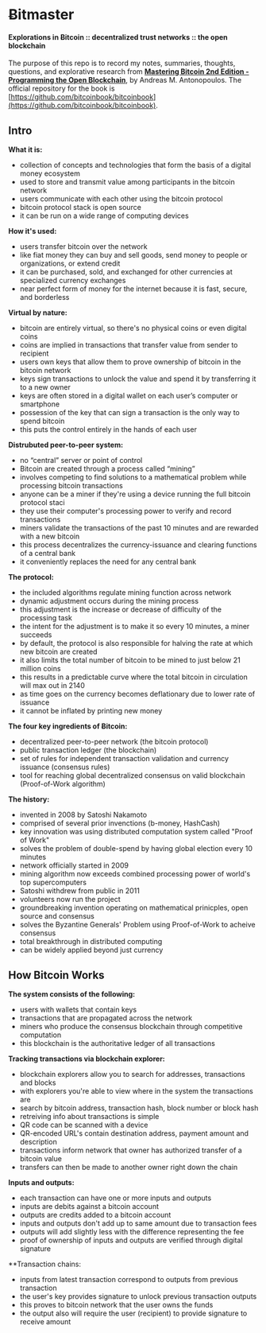 # Ƀitmaster

#### Explorations in Ƀitcoin :: decentralized trust networks :: the open blockchain

The purpose of this repo is to record my notes, summaries, thoughts, questions, and explorative research from **[Mastering Bitcoin 2nd Edition - Programming the Open Blockchain](https://www.safaribooksonline.com/library/view/mastering-bitcoin-2nd/9781491954379/)**, by Andreas M. Antonopoulos. The official repository for the book is [https://github.com/bitcoinbook/bitcoinbook](https://github.com/bitcoinbook/bitcoinbook).

## Intro

**What it is:**
- collection of concepts and technologies that form the basis of a digital money ecosystem
- used to store and transmit value among participants in the bitcoin network
- users communicate with each other using the bitcoin protocol
- bitcoin protocol stack is open source
- it can be run on a wide range of computing devices

**How it's used:**  
- users transfer bitcoin over the network
- like fiat money they can buy and sell goods, send money to people or organizations, or extend credit
- it can be purchased, sold, and exchanged for other currencies at specialized currency exchanges
- near perfect form of money for the internet because it is fast, secure, and borderless

**Virtual by nature:**
- bitcoin are entirely virtual, so there's no physical coins or even digital coins
- coins are implied in transactions that transfer value from sender to recipient
- users own keys that allow them to prove ownership of bitcoin in the bitcoin network
- keys sign transactions to unlock the value and spend it by transferring it to a new owner
- keys are often stored in a digital wallet on each user’s computer or smartphone
- possession of the key that can sign a transaction is the only way to spend bitcoin
- this puts the control entirely in the hands of each user

**Distrubuted peer-to-peer system:**
- no “central” server or point of control
- Bitcoin are created through a process called “mining”
- involves competing to find solutions to a mathematical problem while processing bitcoin transactions
- anyone can be a miner if they're using a device running the full bitcoin protocol staci
- they use their computer's processing power to verify and record transactions
- miners validate the transactions of the past 10 minutes and are rewarded with a new bitcoin
- this process decentralizes the currency-issuance and clearing functions of a central bank
- it conveniently replaces the need for any central bank

**The protocol:**
- the included algorithms regulate mining function across network
- dynamic adjustment occurs during the mining process 
- this adjustment is the increase or decrease of difficulty of the processing task
- the intent for the adjustment is to make it so every 10 minutes, a miner succeeds
- by default, the protocol is also responsible for halving the rate at which new bitcoin are created
- it also limits the total number of bitcoin to be mined to just below 21 million coins
- this results in a predictable curve where the total bitcoin in circulation will max out in 2140
- as time goes on the currency becomes deflationary due to lower rate of issuance
- it cannot be inflated by printing new money

**The four key ingredients of Ƀitcoin:**
- decentralized peer-to-peer network (the bitcoin protocol)
- public transaction ledger (the blockchain)
- set of rules for independent transaction validation and currency issuance (consensus rules)
- tool for reaching global decentralized consensus on valid blockchain (Proof-of-Work algorithm)

**The history:**
- invented in 2008 by Satoshi Nakamoto
- comprised of several prior invenctions (b-money, HashCash)
- key innovation was using distributed computation system called "Proof of Work"
- solves the problem of double-spend by having global election every 10 minutes
- network officially started in 2009
- mining algorithm now exceeds combined processing power of world's top supercomputers
- Satoshi withdrew from public in 2011
- volunteers now run the project
- groundbreaking invention operating on mathematical prinicples, open source and consensus
- solves the Byzantine Generals' Problem using Proof-of-Work to acheive consensus
- total breakthrough in distributed computing
- can be widely applied beyond just currency

## How Bitcoin Works

**The system consists of the following:**
- users with wallets that contain keys
- transactions that are propagated across the network
- miners who produce the consensus blockchain through competitive computation
- this blockchain is the authoritative ledger of all transactions

**Tracking transactions via blockchain explorer:**
- blockchain explorers allow you to search for addresses, transactions and blocks
- with explorers you're able to view where in the system the transactions are
- search by bitcoin address, transaction hash, block number or block hash
- retreiving info about transactions is simple
- QR code can be scanned with a device
- QR-encoded URL's contain destination address, payment amount and description 
- transactions inform network that owner has authorized transfer of a bitcoin value
- transfers can then be made to another owner right down the chain

**Inputs and outputs:**
- each transaction can have one or more inputs and outputs
- inputs are debits against a bitcoin account
- outputs are credits added to a bitcoin account
- inputs and outputs don't add up to same amount due to transaction fees
- outputs will add slightly less with the difference representing the fee
- proof of ownership of inputs and outputs are verified through digital signature

**Transaction chains:
- inputs from latest transaction correspond to outputs from previous transaction
- the user's key provides signature to unlock previous transaction outputs
- this proves to bitcoin network that the user owns the funds
- the output also will require the user (recipient) to provide signature to receive amount











